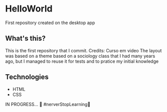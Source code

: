 # HelloWorld
 First repository created on the desktop app

## What's this?

This is the first repository that I commit. Credits: Curso em video
The layout was based on a theme based on a sociology class that I had many years ago, but I managed to reuse it for tests and to pratice my initial knowledge

## Technologies

* HTML
* CSS

IN PROGRESS... 🚧
#nerverStopLearning🚀
